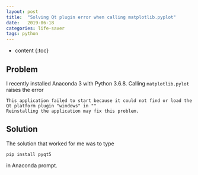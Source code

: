 ```yaml
---
layout: post
title:  "Solving Qt plugin error when calling matplotlib.pyplot"
date:   2019-06-18
categories: life-saver
tags: python
---
```


* content
{:toc}

## Problem

I recently installed Anaconda 3 with Python 3.6.8. Calling `matplotlib.pylot` raises the error
```
This application failed to start because it could not find or load the Qt platform plugin "windows" in "" 
Reinstalling the application may fix this problem. 
```



## Solution

The solution that worked for me was to type
```
pip install pyqt5
```
in Anaconda prompt.